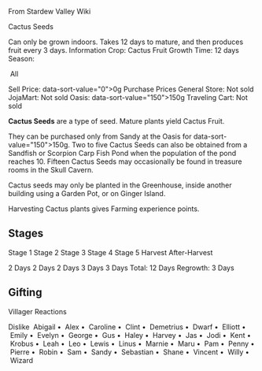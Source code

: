 From Stardew Valley Wiki

Cactus Seeds

Can only be grown indoors. Takes 12 days to mature, and then produces fruit every 3 days. Information Crop: Cactus Fruit Growth Time: 12 days Season:

 All

Sell Price: data-sort-value="0"&gt;0g Purchase Prices General Store: Not sold JojaMart: Not sold Oasis: data-sort-value="150"&gt;150g Traveling Cart: Not sold

**Cactus Seeds** are a type of seed. Mature plants yield Cactus Fruit.

They can be purchased only from Sandy at the Oasis for data-sort-value="150"&gt;150g. Two to five Cactus Seeds can also be obtained from a Sandfish or Scorpion Carp Fish Pond when the population of the pond reaches 10. Fifteen Cactus Seeds may occasionally be found in treasure rooms in the Skull Cavern.

Cactus seeds may only be planted in the Greenhouse, inside another building using a Garden Pot, or on Ginger Island.

Harvesting Cactus plants gives Farming experience points.

## Stages

Stage 1 Stage 2 Stage 3 Stage 4 Stage 5 Harvest After-Harvest

2 Days 2 Days 2 Days 3 Days 3 Days Total: 12 Days Regrowth: 3 Days

## Gifting

Villager Reactions

Dislike  Abigail •  Alex •  Caroline •  Clint •  Demetrius •  Dwarf •  Elliott •  Emily •  Evelyn •  George •  Gus •  Haley •  Harvey •  Jas •  Jodi •  Kent •  Krobus •  Leah •  Leo •  Lewis •  Linus •  Marnie •  Maru •  Pam •  Penny •  Pierre •  Robin •  Sam •  Sandy •  Sebastian •  Shane •  Vincent •  Willy •  Wizard